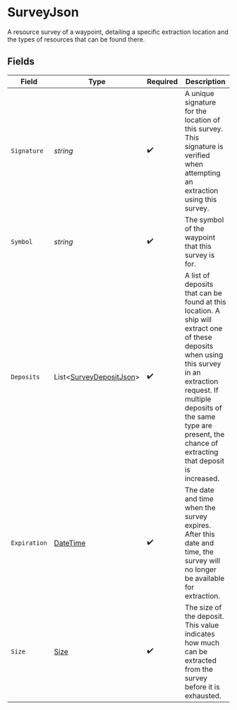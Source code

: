 # SurveyJson

A resource survey of a waypoint, detailing a specific extraction location and the types of resources that can be found there.


## Fields

| Field                                                                                                                                                                                                                                                    | Type                                                                                                                                                                                                                                                     | Required                                                                                                                                                                                                                                                 | Description                                                                                                                                                                                                                                              |
| -------------------------------------------------------------------------------------------------------------------------------------------------------------------------------------------------------------------------------------------------------- | -------------------------------------------------------------------------------------------------------------------------------------------------------------------------------------------------------------------------------------------------------- | -------------------------------------------------------------------------------------------------------------------------------------------------------------------------------------------------------------------------------------------------------- | -------------------------------------------------------------------------------------------------------------------------------------------------------------------------------------------------------------------------------------------------------- |
| `Signature`                                                                                                                                                                                                                                              | *string*                                                                                                                                                                                                                                                 | :heavy_check_mark:                                                                                                                                                                                                                                       | A unique signature for the location of this survey. This signature is verified when attempting an extraction using this survey.                                                                                                                          |
| `Symbol`                                                                                                                                                                                                                                                 | *string*                                                                                                                                                                                                                                                 | :heavy_check_mark:                                                                                                                                                                                                                                       | The symbol of the waypoint that this survey is for.                                                                                                                                                                                                      |
| `Deposits`                                                                                                                                                                                                                                               | List<[SurveyDepositJson](../../Models/Components/SurveyDepositJson.md)>                                                                                                                                                                                  | :heavy_check_mark:                                                                                                                                                                                                                                       | A list of deposits that can be found at this location. A ship will extract one of these deposits when using this survey in an extraction request. If multiple deposits of the same type are present, the chance of extracting that deposit is increased. |
| `Expiration`                                                                                                                                                                                                                                             | [DateTime](https://learn.microsoft.com/en-us/dotnet/api/system.datetime?view=net-5.0)                                                                                                                                                                    | :heavy_check_mark:                                                                                                                                                                                                                                       | The date and time when the survey expires. After this date and time, the survey will no longer be available for extraction.                                                                                                                              |
| `Size`                                                                                                                                                                                                                                                   | [Size](../../Models/Components/Size.md)                                                                                                                                                                                                                  | :heavy_check_mark:                                                                                                                                                                                                                                       | The size of the deposit. This value indicates how much can be extracted from the survey before it is exhausted.                                                                                                                                          |